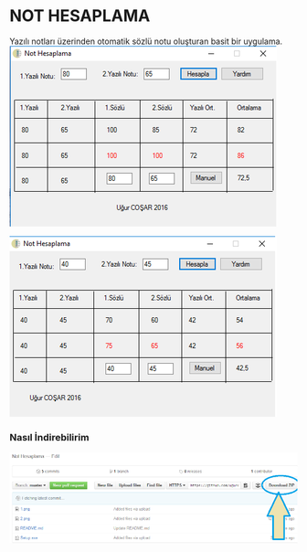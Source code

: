 # NOT HESAPLAMA
 Yazılı notları üzerinden otomatik sözlü notu oluşturan basit bir uygulama.
 ![image](https://raw.githubusercontent.com/ugurcosar/nothesaplama/master/1.png)
 
  ![image](https://raw.githubusercontent.com/ugurcosar/nothesaplama/master/2.png)
  
  ### Nasıl İndirebilirim
 ![image](https://raw.githubusercontent.com/ugurcosar/nothesaplama/master/3.png)
